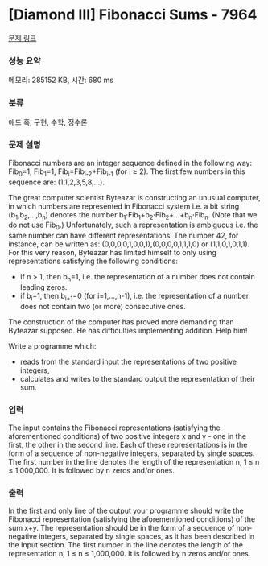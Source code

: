 # [Diamond III] Fibonacci Sums - 7964 

[문제 링크](https://www.acmicpc.net/problem/7964) 

### 성능 요약

메모리: 285152 KB, 시간: 680 ms

### 분류

애드 혹, 구현, 수학, 정수론

### 문제 설명

<p>Fibonacci numbers are an integer sequence defined in the following way: Fib<sub>0</sub>=1, Fib<sub>1</sub>=1, Fib<sub>i</sub>=Fib<sub>i-2</sub>+Fib<sub>i-1</sub> (for i ≥ 2). The first few numbers in this sequence are: (1,1,2,3,5,8,…).</p>

<p>The great computer scientist Byteazar is constructing an unusual computer, in which numbers are represented in Fibonacci system i.e. a bit string (b<sub>1</sub>,b<sub>2</sub>,…,b<sub>n</sub>) denotes the number b<sub>1</sub>⋅Fib<sub>1</sub>+b<sub>2</sub>⋅Fib<sub>2</sub>+…+b<sub>n</sub>⋅Fib<sub>n</sub>. (Note that we do not use Fib<sub>0</sub>.) Unfortunately, such a representation is ambiguous i.e. the same number can have different representations. The number 42, for instance, can be written as: (0,0,0,0,1,0,0,1),(0,0,0,0,1,1,1,0) or (1,1,0,1,0,1,1). For this very reason, Byteazar has limited himself to only using representations satisfying the following conditions:</p>

<ul>
	<li>if n > 1, then b<sub>n</sub>=1, i.e. the representation of a number does not contain leading zeros.</li>
	<li>if b<sub>i</sub>=1, then b<sub>i+1</sub>=0 (for i=1,…,n-1), i.e. the representation of a number does not contain two (or more) consecutive ones.</li>
</ul>

<p>The construction of the computer has proved more demanding than Byteazar supposed. He has difficulties implementing addition. Help him!</p>

<p>Write a programme which:</p>

<ul>
	<li>reads from the standard input the representations of two positive integers,</li>
	<li>calculates and writes to the standard output the representation of their sum.</li>
</ul>

### 입력 

 <p>The input contains the Fibonacci representations (satisfying the aforementioned conditions) of two positive integers x and y - one in the first, the other in the second line. Each of these representations is in the form of a sequence of non-negative integers, separated by single spaces. The first number in the line denotes the length of the representation n, 1 ≤ n ≤ 1,000,000. It is followed by n zeros and/or ones.</p>

### 출력 

 <p>In the first and only line of the output your programme should write the Fibonacci representation (satisfying the aforementioned conditions) of the sum x+y. The representation should be in the form of a sequence of non-negative integers, separated by single spaces, as it has been described in the Input section. The first number in the line denotes the length of the representation n, 1 ≤ n ≤ 1,000,000. It is followed by n zeros and/or ones.</p>

